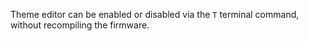 Theme editor can be enabled or disabled via the `T` terminal command, without recompiling the firmware.
